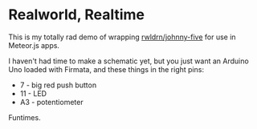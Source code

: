 # Realworld, Realtime

This is my totally rad demo of wrapping [rwldrn/johnny-five](https://github.com/rwldrn/johnny-five) for use in Meteor.js apps.

I haven't had time to make a schematic yet, but you just want an Arduino Uno loaded with Firmata, and these things in the right pins:
- 7 - big red push button
- 11 - LED
- A3 - potentiometer

Funtimes.
